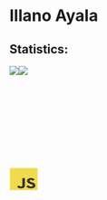 # Illano Ayala

## Statistics:

<div style="display: flex;" align=center>
  <img height="180em"src="https://github-readme-stats.vercel.app/api?username=IllanoAyala&show_icons=true&theme=transparent">

  <img height="180em" src="https://github-readme-stats.vercel.app/api/top-langs/?username=IllanoAyala&layout=compact&theme=transparent">
</div>
<div style="display: flex;" align=center marginTop=50>
  <img align="center" alt="Illano-Js" height="40" width="50" src="https://raw.githubusercontent.com/devicons/devicon/master/icons/javascript/javascript-original.svg" title = JavaScript>
</div>

